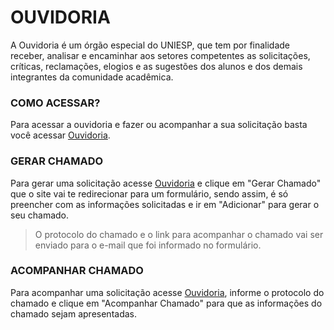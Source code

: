 # OUVIDORIA
 
A Ouvidoria é um órgão especial do UNIESP, que tem por finalidade receber,
analisar e encaminhar aos setores competentes as solicitações, críticas,
reclamações, elogios e as sugestões dos alunos e dos demais integrantes da comunidade acadêmica.
 
### COMO ACESSAR?
 
Para acessar a ouvidoria e fazer ou acompanhar a sua solicitação basta você acessar [Ouvidoria](https://sistemas.iesp.edu.br/ouvidoria).
 
### GERAR CHAMADO
 
Para gerar uma solicitação acesse [Ouvidoria](https://sistemas.iesp.edu.br/ouvidoria)
e clique em "Gerar Chamado" que o site vai te redirecionar para um formulário, sendo assim, é só preencher
com as informações solicitadas e ir em "Adicionar" para gerar o seu chamado.
 
>O protocolo do chamado e o link para acompanhar o chamado vai ser enviado para o e-mail que foi informado no formulário.
 
### ACOMPANHAR CHAMADO
 
Para acompanhar uma solicitação acesse [Ouvidoria](https://sistemas.iesp.edu.br/ouvidoria), informe o protocolo
do chamado e clique em "Acompanhar Chamado" para que as informações do chamado sejam apresentadas.
